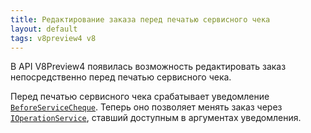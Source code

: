 ```yaml
---
title: Редактирование заказа перед печатью сервисного чека
layout: default
tags: v8preview4 v8
---
```


В API V8Preview4 появилась возможность редактировать заказ непосредственно перед печатью сервисного чека.

Перед печатью сервисного чека срабатывает уведомление [`BeforeServiceCheque`](https://iiko.github.io/front.api.sdk/v8/html/P_Resto_Front_Api_INotificationService_BeforeServiceCheque.htm). Теперь оно позволяет менять заказ через [`IOperationService`](https://iiko.github.io/front.api.sdk/v8/html/T_Resto_Front_Api_IOperationService.htm), ставший доступным в аргументах уведомления.